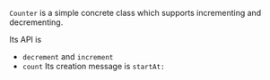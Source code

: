 `Counter` is a simple concrete class which supports incrementing and
decrementing.
		
Its API is
- `decrement` and `increment`
- `count`
Its creation message is `startAt:`			